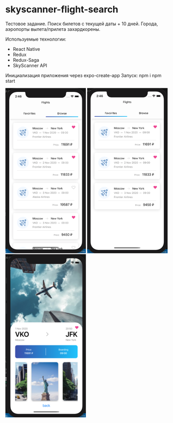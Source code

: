 # skyscanner-flight-search

Тестовое задание.
Поиск билетов с текущей даты + 10 дней.
Города, аэропорты вылета/прилета захардкорены.

Используемые технологии:
  - React Native
  - Redux
  - Redux-Saga
  - SkyScanner API

Инициализация приложения через expo-create-app
Запуск: 
  npm i
  npm start
  
  <img src="./assets/sky1.png" width="250" alt="1 page">
  <img src="./assets/sky2.png" width="250" alt="2 page">
  <img src="./assets/sky3.png" width="250" alt="1 page">
